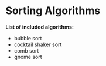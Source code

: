 # Sorting Algorithms

**List of included algorithms:**
* bubble sort
* cocktail shaker sort
* comb sort
* gnome sort
